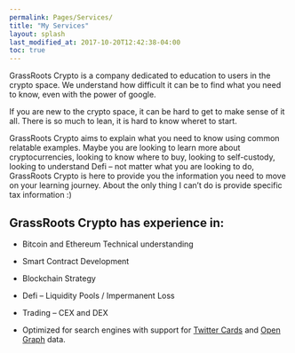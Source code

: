 ```yaml
---
permalink: Pages/Services/
title: "My Services"
layout: splash
last_modified_at: 2017-10-20T12:42:38-04:00
toc: true
---
```


GrassRoots Crypto is a company dedicated to education to users in the crypto space. We understand how difficult it can be to find what you need to know, even with the power of google. 

If you are new to the crypto space, it can be hard to get to make sense of it all. There is so much to lean, it is hard to know wheret to start.

GrassRoots Crypto aims to explain what you need to know using common relatable examples. 
Maybe you are looking to learn more about cryptocurrencies, looking to know where to buy, looking to self-custody, looking to understand Defi – not matter what you are looking to do, GrassRoots Crypto is here to provide you the information you need to move on your learning journey. 
About the only thing I can’t do is provide specific tax information :)

## GrassRoots Crypto has experience in:
- Bitcoin and Ethereum Technical understanding
- Smart Contract Development
- Blockchain Strategy
- Defi – Liquidity Pools / Impermanent Loss
- Trading – CEX and DEX


- Optimized for search engines with support for [Twitter Cards](https://dev.twitter.com/cards/overview) and [Open Graph](http://ogp.me/) data.